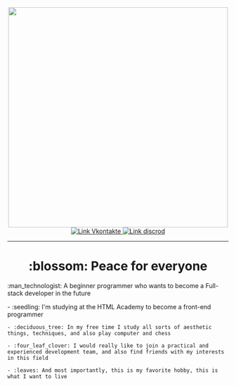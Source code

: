 <div id="header" align="center">
    <img src="https://n1s1.hsmedia.ru/ca/4f/5f/ca4f5f1ddb590b99f6d149ec7de5e619/500x195_0xac120002_8750934841540477179.gif" width="500">
    <div id="badges">
        <a href="https://vk.com/korsun112">
            <img src="https://img.shields.io/badge/VK-green?style=for-the-badge&logo=VK&logoColor=white" alt="Link Vkontakte">
        </a>
        <a href="https://discord.gg/jqFuwv96V6">
            <img src="https://img.shields.io/badge/Discord-green?style=for-the-badge&logo=Discord&logoColor=white" alt="Link discrod">
        </a>
    </div>
    <img src="https://komarev.com/ghpvc/?username=Korsun112&style=flat-square&color=green" alt=""/>
</div>

---

<h1 align="center"> :blossom: Peace for everyone </h1>

<p>:man_technologist: A beginner programmer who wants to become a Full-stack developer in the future</p>

<div id="text">
    - :seedling: I'm studying at the HTML Academy to become a front-end programmer

    - :deciduous_tree: In my free time I study all sorts of aesthetic things, techniques, and also play computer and chess

    - :four_leaf_clover: I would really like to join a practical and experienced development team, and also find friends with my interests in this field

    - :leaves: And most importantly, this is my favorite hobby, this is what I want to live
</div>